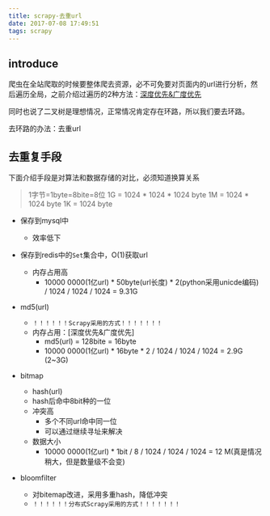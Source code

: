 ```yaml
---
title: scrapy-去重url
date: 2017-07-08 17:49:51
tags: scrapy
---
```


## introduce

爬虫在全站爬取的时候要整体爬去资源，必不可免要对页面内的url进行分析，然后遍历全局，之前介绍过遍历的2种方法：[深度优先&广度优先](/2017/07/08/scrapy-深度-广度优先/)

同时也说了二叉树是理想情况，正常情况肯定存在环路，所以我们要去环路。

去环路的办法：去重url

## 去重复手段

下面介绍手段是对算法和数据存储的对比，必须知道换算关系

> 1字节=1byte=8bite=8位
> 1G = 1024 * 1024 * 1024 byte
> 1M = 1024 * 1024 byte
> 1K = 1024 byte

- 保存到mysql中
    - 效率低下

- 保存到redis中的`Set`集合中，O(1)获取url
    - 内存占用高
        - 10000 0000(1亿url) * 50byte(url长度) * 2(python采用unicde编码) / 1024 / 1024 / 1024 = 9.31G

- md5(url)
    - `！！！！！！Scrapy采用的方式！！！！！！！`
    - 内存占用：[深度优先&广度优先]
        - md5(url) = 128bite = 16byte
        - 10000 0000(1亿url) * 16byte * 2 / 1024 / 1024 / 1024 = 2.9G (2~3G)

- bitmap
    - hash(url)
    - hash后命中8bit种的一位
    - 冲突高
        - 多个不同url命中同一位
        - 可以通过继续寻址来解决
    - 数据大小
        - 10000 0000(1亿url) * 1bit / 8 / 1024 / 1024 / 1024 = 12 M(真是情况稍大，但是数量级不会变)

- bloomfilter
    - 对bitemap改进，采用多重hash，降低冲突
    - `！！！！！！分布式Scrapy采用的方式！！！！！！！`
